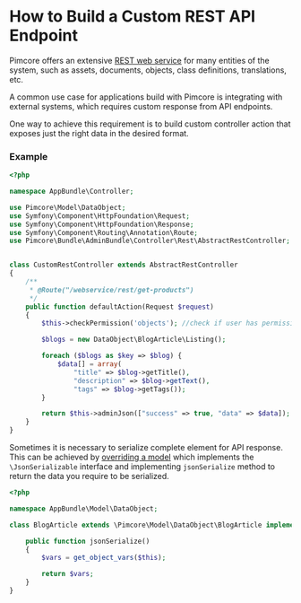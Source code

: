 # How to Build a Custom REST API Endpoint

Pimcore offers an extensive [REST web service](../24_Web_Services/README.md) for many entities of the system, 
such as assets, documents, objects, class definitions, translations, etc.

A common use case for applications build with Pimcore is integrating with external systems, 
which requires custom response from API endpoints.
 
One way to achieve this requirement is to build custom controller action that exposes just the right data 
in the desired format. 

### Example

```php 
<?php

namespace AppBundle\Controller;

use Pimcore\Model\DataObject;
use Symfony\Component\HttpFoundation\Request;
use Symfony\Component\HttpFoundation\Response;
use Symfony\Component\Routing\Annotation\Route;
use Pimcore\Bundle\AdminBundle\Controller\Rest\AbstractRestController;


class CustomRestController extends AbstractRestController
{
    /**
     * @Route("/webservice/rest/get-products")
     */
    public function defaultAction(Request $request)
    {
        $this->checkPermission('objects'); //check if user has permission on objects

        $blogs = new DataObject\BlogArticle\Listing();

        foreach ($blogs as $key => $blog) {
            $data[] = array(
                "title" => $blog->getTitle(),
                "description" => $blog->getText(),
                "tags" => $blog->getTags());
        }

        return $this->adminJson(["success" => true, "data" => $data]);
    }
}

```

Sometimes it is necessary to serialize complete element for API  response. 
This can be achieved by [overriding a model](../20_Extending_Pimcore/03_Overriding_Models.md) 
which implements the `\JsonSerializable` interface and implementing `jsonSerialize` method to return the data you require to be serialized.
    
 ```php
 <?php
 
 namespace AppBundle\Model\DataObject;
 
 class BlogArticle extends \Pimcore\Model\DataObject\BlogArticle implements \JsonSerializable {
 
     public function jsonSerialize()
     {
         $vars = get_object_vars($this);
 
         return $vars;
     }
 }
 ```
